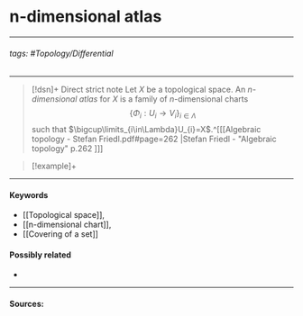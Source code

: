 # n-dimensional atlas
***
###### tags: #Topology/Differential
***
>[!dsn]+ Direct strict note
>Let $X$ be a topological space. An $n$*-dimensional atlas* for $X$ is a family of $n$-dimensional charts 
>$$\{\Phi_{i}:U_{i}\to V_{i}\}_{i\in\Lambda}$$ 
>such that $\bigcup\limits_{i\in\Lambda}U_{i}=X$.^[[[Algebraic topology - Stefan Friedl.pdf#page=262 |Stefan Friedl - "Algebraic topology" p.262 ]]]

>[!example]+ 
>
***
#### Keywords
- [[Topological space]],
- [[n-dimensional chart]],
- [[Covering of a set]]
#### Possibly related
- 
***
#### Sources: